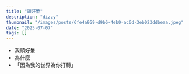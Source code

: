 ```yaml
---
title: "頭好暈"
description: "dizzy"
thumbnail: "/images/posts/6fe4a959-d9b6-4eb0-ac6d-3eb023ddbeaa.jpeg"
date: "2025-07-07"
tags: []
---
```

- 我頭好暈
- 為什麼
- 「因為我的世界為你打轉」
